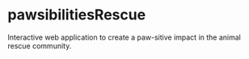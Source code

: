 # pawsibilitiesRescue
Interactive web application to create a paw-sitive impact in the animal rescue community.

